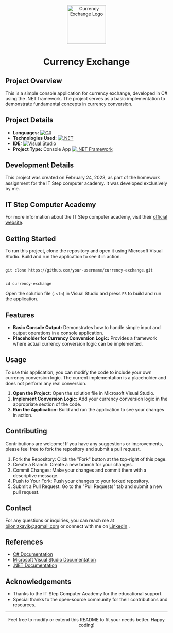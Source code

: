 <p align="center">
  <img src="https://img.icons8.com/fluency/100/console.png" alt="Currency Exchange Logo" width="120" height="120">
</p>

<h1 align="center">Currency Exchange</h1>

<h2>Project Overview</h2>
<p>This is a simple console application for currency exchange, developed in C# using the .NET framework. The project serves as a basic implementation to demonstrate fundamental concepts in currency conversion.</p>

<h2>Project Details</h2>
<ul>
  <li><strong>Languages:</strong> 
    <a href="https://learn.microsoft.com/en-us/dotnet/csharp/">
      <img src="https://img.shields.io/badge/C%23-239120?style=flat&logo=c-sharp&logoColor=white" alt="C#">
    </a>
  </li>
  <li><strong>Technologies Used:</strong> 
    <a href="https://dotnet.microsoft.com/">
      <img src="https://img.shields.io/badge/.NET-5C2D91?style=flat&logo=dot-net&logoColor=white" alt=".NET">
    </a>
  </li>
  <li><strong>IDE:</strong> 
    <a href="https://visualstudio.microsoft.com/">
      <img src="https://img.shields.io/badge/Visual%20Studio-5C2D91?style=flat&logo=visual-studio&logoColor=white" alt="Visual Studio">
    </a>
  </li>
  <li><strong>Project Type:</strong> 
  Console App 
  <a href="https://learn.microsoft.com/en-us/dotnet/core/tutorials/with-visual-studio?pivots=dotnet-7-0" target="_blank">
    <img src="https://img.shields.io/badge/.NET%20Framework-5C2D91?style=flat&logo=dot-net&logoColor=white" alt=".NET Framework">
  </a>
</li>

</ul>


<h2>Development Details</h2>
<p>This project was created on February 24, 2023, as part of the homework assignment for the IT Step computer academy. It was developed exclusively by me.</p>

<h2>IT Step Computer Academy</h2>
<p>For more information about the IT Step computer academy, visit their <a href="https://www.itstep.org" target="_blank">official website</a>.</p>

<h2>Getting Started</h2>
<p>To run this project, clone the repository and open it using Microsoft Visual Studio. Build and run the application to see it in action.</p>

<pre><code>
git clone https://github.com/your-username/currency-exchange.git
</code></pre>

<pre><code>
cd currency-exchange
</code></pre>



<p>Open the solution file (<code>.sln</code>) in Visual Studio and press <code>F5</code> to build and run the application.</p>

<h2>Features</h2>
<ul>
  <li><strong>Basic Console Output:</strong> Demonstrates how to handle simple input and output operations in a console application.</li>
  <li><strong>Placeholder for Currency Conversion Logic:</strong> Provides a framework where actual currency conversion logic can be implemented.</li>
</ul>

<h2>Usage</h2>
<p>To use this application, you can modify the code to include your own currency conversion logic. The current implementation is a placeholder and does not perform any real conversion.</p>
<ol>
  <li><strong>Open the Project:</strong> Open the solution file in Microsoft Visual Studio.</li>
  <li><strong>Implement Conversion Logic:</strong> Add your currency conversion logic in the appropriate section of the code.</li>
  <li><strong>Run the Application:</strong> Build and run the application to see your changes in action.</li>
</ol>

<h2>Contributing</h2>
<p>Contributions are welcome! If you have any suggestions or improvements, please feel free to fork the repository and submit a pull request.</p>
<ol>
  <li>Fork the Repository: Click the "Fork" button at the top-right of this page.</li>
  <li>Create a Branch: Create a new branch for your changes.</li>
  <li>Commit Changes: Make your changes and commit them with a descriptive message.</li>
  <li>Push to Your Fork: Push your changes to your forked repository.</li>
  <li>Submit a Pull Request: Go to the "Pull Requests" tab and submit a new pull request.</li>
</ol>

<h2>Contact</h2>
<p>For any questions or inquiries, you can reach me at <a href="mailto:bilonizkavik@agmail.com">bilonizkavik@agmail.com</a> or connect with me on <a href="https://www.linkedin.com/in/viktor-bilonizhka" target="_blank">LinkedIn</a>
.</p>

<h2>References</h2>
<ul>
  <li><a href="https://docs.microsoft.com/en-us/dotnet/csharp/" target="_blank">C# Documentation</a></li>
  <li><a href="https://docs.microsoft.com/en-us/visualstudio/" target="_blank">Microsoft Visual Studio Documentation</a></li>
  <li><a href="https://docs.microsoft.com/en-us/dotnet/" target="_blank">.NET Documentation</a></li>
</ul>

<h2>Acknowledgements</h2>
<ul>
  <li>Thanks to the IT Step Computer Academy for the educational support.</li>
  <li>Special thanks to the open-source community for their contributions and resources.</li>
</ul>

<hr>

<p align="center">Feel free to modify or extend this README to fit your needs better. Happy coding!</p>
